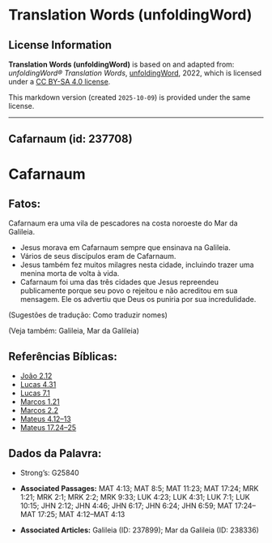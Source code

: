 # Translation Words (unfoldingWord)

## License Information

**Translation Words (unfoldingWord)** is based on and adapted from: _unfoldingWord® Translation Words_, [unfoldingWord](https://unfoldingword.org/utw), 2022, which is licensed under a [CC BY-SA 4.0 license](https://creativecommons.org/licenses/by-sa/4.0/legalcode.en).

This markdown version (created `2025-10-09`) is provided under the same license.



--------------------------------

## Cafarnaum (id: 237708)

Cafarnaum
=========

Fatos:
------

Cafarnaum era uma vila de pescadores na costa noroeste do Mar da Galileia.

* Jesus morava em Cafarnaum sempre que ensinava na Galileia.
* Vários de seus discípulos eram de Cafarnaum.
* Jesus também fez muitos milagres nesta cidade, incluindo trazer uma menina morta de volta à vida.
* Cafarnaum foi uma das três cidades que Jesus repreendeu publicamente porque seu povo o rejeitou e não acreditou em sua mensagem. Ele os advertiu que Deus os puniria por sua incredulidade.

(Sugestões de tradução: Como traduzir nomes)

(Veja também: Galileia, Mar da Galileia)

Referências Bíblicas:
---------------------

* [João 2\.12](https://ref.ly/John2:12)
* [Lucas 4\.31](https://ref.ly/Luke4:31)
* [Lucas 7\.1](https://ref.ly/Luke7:1)
* [Marcos 1\.21](https://ref.ly/Mark1:21)
* [Marcos 2\.2](https://ref.ly/Mark2:2)
* [Mateus 4\.12–13](https://ref.ly/Matt4:12-Matt4:13)
* [Mateus 17\.24–25](https://ref.ly/Matt17:24-Matt17:25)

Dados da Palavra:
-----------------

* Strong’s: G25840

* **Associated Passages:** MAT 4:13; MAT 8:5; MAT 11:23; MAT 17:24; MRK 1:21; MRK 2:1; MRK 2:2; MRK 9:33; LUK 4:23; LUK 4:31; LUK 7:1; LUK 10:15; JHN 2:12; JHN 4:46; JHN 6:17; JHN 6:24; JHN 6:59; MAT 17:24–MAT 17:25; MAT 4:12–MAT 4:13
* **Associated Articles:** Galileia (ID: 237899); Mar da Galileia (ID: 238336)

